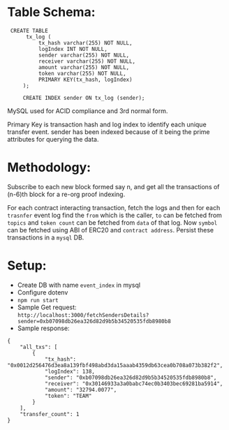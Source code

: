 # Table Schema:
```
 CREATE TABLE
      tx_log (
          tx_hash varchar(255) NOT NULL,
          logIndex INT NOT NULL,
          sender varchar(255) NOT NULL,
          receiver varchar(255) NOT NULL,
          amount varchar(255) NOT NULL,
          token varchar(255) NOT NULL,
          PRIMARY KEY(tx_hash, logIndex)
     );

     CREATE INDEX sender ON tx_log (sender);

```
MySQL used for ACID compliance and 3rd normal form. 

Primary Key is transaction hash and log index to identify each unique transfer event.
sender has been indexed because of it being the prime attributes for querying the data.

# Methodology:

Subscribe to each new block formed say n, and get all the transactions of (n-6)th block for a re-org proof indexing.

For each contract interacting transaction, fetch the logs and then for each `trasnfer` event log find the `from` which is the caller, `to` can be fetched from `topics` and `token count` can be fetched from `data` of that log. Now `symbol` can be fetched using ABI of ERC20 and `contract address`. Persist these transactions in a `mysql` DB.

# Setup:

-  Create DB with name `event_index` in mysql 
-  Configure dotenv
-  `npm run start`
-  Sample Get request:  
`http://localhost:3000/fetchSendersDetails?sender=0xb07098db26ea326d82d9b5b34520535fdb8980b8`
-  Sample response:
```
{
    "all_txs": [
        {
            "tx_hash": "0x0012d256476d3ea8a139fbf498abd3da15aaab4359db63cea0b708a073b382f2",
            "logIndex": 138,
            "sender": "0xb07098db26ea326d82d9b5b34520535fdb8980b8",
            "receiver": "0x30146933a3a0babc74ec0b3403bec69281ba5914",
            "amount": "32794.0077",
            "token": "TEAM"
        }
    ],
    "transfer_count": 1
}
```
